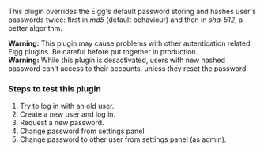 This plugin overrides the Elgg's default password storing and hashes user's passwords
twice: first in *md5* (default behaviour) and then in *sha-512*, a better algorithm.

**Warning:** This plugin may cause problems with other autentication related Elgg plugins.
Be careful before put together in production.<br>
**Warning:** While this plugin is desactivated, users with new hashed password can't access
to their accounts, unless they reset the password.

### Steps to test this plugin

1. Try to log in with an old user.
2. Create a new user and log in.
3. Request a new password.
4. Change password from settings panel.
5. Change password to other user from settings panel (as admin).